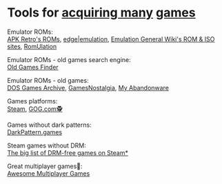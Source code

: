 
# Tools for [acquiring many](https://notageni.us/information/) [games](https://entertaining.space/)

Emulator ROMs:  
[APK Retro's ROMs](https://apkretro.com/roms/),
[edge|emulation](https://edgeemu.net/),
[Emulation General Wiki's ROM & ISO sites](https://emulation.gametechwiki.com/index.php/ROM_%26_ISO_sites),
[RomUlation](https://www.romulation.org/)

Emulator ROMs - old games search engine:  
[Old Games Finder](http://www.oldgamesfinder.com/)

Emulator ROMs - old games:  
[DOS Games Archive](https://www.dosgamesarchive.com/),
[GamesNostalgia](https://gamesnostalgia.com/),
[My Abandonware](https://www.myabandonware.com/)

Games platforms:  
[Steam](https://store.steampowered.com/),
[GOG.com🕵️](https://www.gog.com/)

Games without dark patterns:  
[DarkPattern.games](https://www.darkpattern.games/)

Steam games without DRM:  
[The big list of DRM-free games on Steam*](https://www.pcgamingwiki.com/wiki/The_big_list_of_DRM-free_games_on_Steam)

Great multiplayer games🤝:  
[Awesome Multiplayer Games](https://multiplayer.page/)
